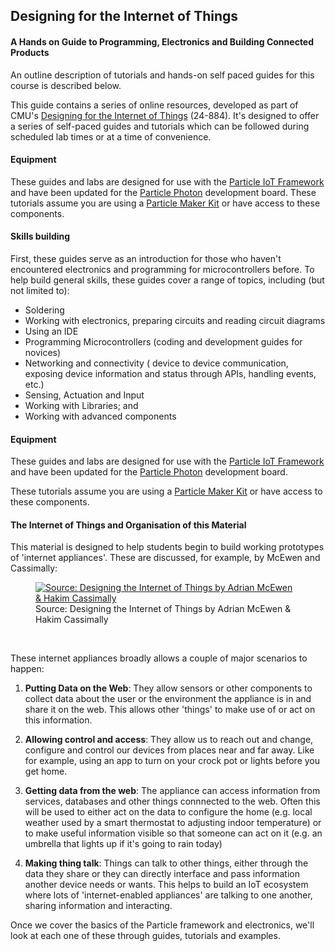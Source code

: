 
## Designing for the Internet of Things

#### A Hands on Guide to Programming, Electronics and Building Connected Products

An outline description of tutorials and hands-on self paced guides for this course is described below. 

This guide contains a series of online resources, developed as part of CMU's [Designing for the Internet of Things](http://daraghbyrne.github.io/diot2016/) (24-884). It's designed to offer a series of self-paced guides and tutorials which can be followed during scheduled lab times or at a time of convenience. 

#### Equipment

These guides and labs are designed for use with the [Particle IoT Framework](http://particle.io) and have been updated for the [Particle Photon](https://www.particle.io/prototype#photon) development board. These tutorials assume you are using a [Particle Maker Kit](https://store.particle.io/collections/shields-and-kits) or have access to these components. 

#### Skills building
First, these guides serve as an introduction for those who haven't encountered electronics and programming for microcontrollers before. To help build general skills, these guides cover a range of topics, including (but not limited to):

- Soldering
- Working with electronics, preparing circuits and reading circuit diagrams
- Using an IDE 
- Programming Microcontrollers (coding and development guides for novices)
- Networking and connectivity ( device to device communication, exposing device information and status through APIs, handling events, etc.)
- Sensing, Actuation and Input
- Working with Libraries; and
- Working with advanced components

#### Equipment

These guides and labs are designed for use with the [Particle IoT Framework](http://particle.io) and have been updated for the [Particle Photon](https://www.particle.io/prototype#photon) development board.

These tutorials assume you are using a [Particle Maker Kit](https://store.particle.io/collections/shields-and-kits) or have access to these components. 

#### The Internet of Things and  Organisation of this Material

This material is designed to help students begin to build working prototypes of 'internet appliances'. These are discussed, for example, by McEwen and Cassimally: 

<figure>
	<a href="{{site.baseurl}}/public/images/internet-appliances.jpeg">
		<img src="{{site.baseurl}}/public/images/internet-appliances.jpeg" alt="Source: Designing the Internet of Things by Adrian McEwen & Hakim Cassimally">
	</a>
<figcaption>
	Source: Designing the Internet of Things by Adrian McEwen & Hakim Cassimally
</figcaption>
</figure> 
<br/>

These internet appliances broadly allows a couple of major scenarios to happen:

1. __Putting Data on the Web__: They allow sensors or other components to collect data about the user or the environment the appliance is in and share it on the web. This allows other 'things' to make use of or act on this information. 

2. __Allowing control and access__: They allow us to reach out and change, configure and control our devices from places near and far away. Like for example, using an app to turn on your crock pot or lights before you get home. 

2. __Getting data from the web__: The appliance can access information from services, databases and other things connnected to the web. Often this will be used to either act on the data to configure the home (e.g. local weather used by a smart thermostat to adjusting indoor temperature) or to make useful information visible so that someone can act on it (e.g. an umbrella that lights up if it's going to rain today)

3. __Making thing talk__: Things can talk to other things, either through the data they share or they can directly interface and pass information another device needs or wants. This helps to build an IoT ecosystem where lots of 'internet-enabled appliances' are talking to one another, sharing information and interacting. 

Once we cover the basics of the Particle framework and electronics, we'll look at each one of these through guides, tutorials and examples.


